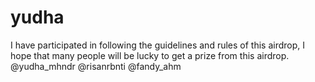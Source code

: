 # yudha
I have participated in following the guidelines and rules of this airdrop, I hope that many people will be lucky to get a prize from this airdrop.  @yudha_mhndr @risanrbnti @fandy_ahm 
